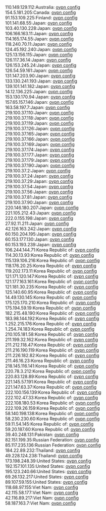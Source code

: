 110.149.129.112:Australia: [ovpn config](vpn/110_149_129_112.ovpn)  
154.5.181.205:Canada: [ovpn config](vpn/154_5_181_205.ovpn)  
91.153.109.225:Finland: [ovpn config](vpn/91_153_109_225.ovpn)  
101.141.68.55:Japan: [ovpn config](vpn/101_141_68_55.ovpn)  
103.40.130.228:Japan: [ovpn config](vpn/103_40_130_228.ovpn)  
106.166.163.11:Japan: [ovpn config](vpn/106_166_163_11.ovpn)  
114.165.174.55:Japan: [ovpn config](vpn/114_165_174_55.ovpn)  
118.240.70.11:Japan: [ovpn config](vpn/118_240_70_11.ovpn)  
124.45.192.240:Japan: [ovpn config](vpn/124_45_192_240.ovpn)  
125.13.156.115:Japan: [ovpn config](vpn/125_13_156_115.ovpn)  
126.117.36.14:Japan: [ovpn config](vpn/126_117_36_14.ovpn)  
126.153.245.24:Japan: [ovpn config](vpn/126_153_245_24.ovpn)  
126.54.59.161:Japan: [ovpn config](vpn/126_54_59_161.ovpn)  
131.147.203.90:Japan: [ovpn config](vpn/131_147_203_90.ovpn)  
133.130.241.193:Japan: [ovpn config](vpn/133_130_241_193.ovpn)  
139.101.141.182:Japan: [ovpn config](vpn/139_101_141_182.ovpn)  
14.12.136.225:Japan: [ovpn config](vpn/14_12_136_225.ovpn)  
153.130.170.94:Japan: [ovpn config](vpn/153_130_170_94.ovpn)  
157.65.157.146:Japan: [ovpn config](vpn/157_65_157_146.ovpn)  
163.58.197.7:Japan: [ovpn config](vpn/163_58_197_7.ovpn)  
219.100.37.110:Japan: [ovpn config](vpn/219_100_37_110.ovpn)  
219.100.37.118:Japan: [ovpn config](vpn/219_100_37_118.ovpn)  
219.100.37.119:Japan: [ovpn config](vpn/219_100_37_119.ovpn)  
219.100.37.126:Japan: [ovpn config](vpn/219_100_37_126.ovpn)  
219.100.37.165:Japan: [ovpn config](vpn/219_100_37_165.ovpn)  
219.100.37.166:Japan: [ovpn config](vpn/219_100_37_166.ovpn)  
219.100.37.169:Japan: [ovpn config](vpn/219_100_37_169.ovpn)  
219.100.37.174:Japan: [ovpn config](vpn/219_100_37_174.ovpn)  
219.100.37.177:Japan: [ovpn config](vpn/219_100_37_177.ovpn)  
219.100.37.179:Japan: [ovpn config](vpn/219_100_37_179.ovpn)  
219.100.37.190:Japan: [ovpn config](vpn/219_100_37_190.ovpn)  
219.100.37.2:Japan: [ovpn config](vpn/219_100_37_2.ovpn)  
219.100.37.24:Japan: [ovpn config](vpn/219_100_37_24.ovpn)  
219.100.37.29:Japan: [ovpn config](vpn/219_100_37_29.ovpn)  
219.100.37.54:Japan: [ovpn config](vpn/219_100_37_54.ovpn)  
219.100.37.56:Japan: [ovpn config](vpn/219_100_37_56.ovpn)  
219.100.37.81:Japan: [ovpn config](vpn/219_100_37_81.ovpn)  
219.100.37.90:Japan: [ovpn config](vpn/219_100_37_90.ovpn)  
220.146.180.207:Japan: [ovpn config](vpn/220_146_180_207.ovpn)  
221.105.212.43:Japan: [ovpn config](vpn/221_105_212_43.ovpn)  
222.0.155.198:Japan: [ovpn config](vpn/222_0_155_198.ovpn)  
27.92.11.211:Japan: [ovpn config](vpn/27_92_11_211.ovpn)  
42.126.163.242:Japan: [ovpn config](vpn/42_126_163_242.ovpn)  
60.150.204.195:Japan: [ovpn config](vpn/60_150_204_195.ovpn)  
60.153.177.130:Japan: [ovpn config](vpn/60_153_177_130.ovpn)  
60.153.193.239:Japan: [ovpn config](vpn/60_153_193_239.ovpn)  
106.244.144.71:Korea Republic of: [ovpn config](vpn/106_244_144_71.ovpn)  
114.30.13.93:Korea Republic of: [ovpn config](vpn/114_30_13_93.ovpn)  
115.139.106.216:Korea Republic of: [ovpn config](vpn/115_139_106_216.ovpn)  
118.176.20.25:Korea Republic of: [ovpn config](vpn/118_176_20_25.ovpn)  
119.202.173.11:Korea Republic of: [ovpn config](vpn/119_202_173_11.ovpn)  
121.171.120.147:Korea Republic of: [ovpn config](vpn/121_171_120_147.ovpn)  
121.177.163.161:Korea Republic of: [ovpn config](vpn/121_177_163_161.ovpn)  
121.181.30.235:Korea Republic of: [ovpn config](vpn/121_181_30_235.ovpn)  
125.140.60.95:Korea Republic of: [ovpn config](vpn/125_140_60_95.ovpn)  
14.49.130.145:Korea Republic of: [ovpn config](vpn/14_49_130_145.ovpn)  
175.125.170.210:Korea Republic of: [ovpn config](vpn/175_125_170_210.ovpn)  
175.194.59.19:Korea Republic of: [ovpn config](vpn/175_194_59_19.ovpn)  
182.215.48.190:Korea Republic of: [ovpn config](vpn/182_215_48_190.ovpn)  
183.98.144.192:Korea Republic of: [ovpn config](vpn/183_98_144_192.ovpn)  
1.252.215.176:Korea Republic of: [ovpn config](vpn/1_252_215_176.ovpn)  
1.254.74.183:Korea Republic of: [ovpn config](vpn/1_254_74_183.ovpn)  
210.105.181.58:Korea Republic of: [ovpn config](vpn/210_105_181_58.ovpn)  
211.199.32.162:Korea Republic of: [ovpn config](vpn/211_199_32_162.ovpn)  
211.212.118.47:Korea Republic of: [ovpn config](vpn/211_212_118_47.ovpn)  
211.216.190.119:Korea Republic of: [ovpn config](vpn/211_216_190_119.ovpn)  
211.226.182.82:Korea Republic of: [ovpn config](vpn/211_226_182_82.ovpn)  
211.46.16.23:Korea Republic of: [ovpn config](vpn/211_46_16_23.ovpn)  
218.145.116.141:Korea Republic of: [ovpn config](vpn/218_145_116_141.ovpn)  
220.78.3.212:Korea Republic of: [ovpn config](vpn/220_78_3_212.ovpn)  
220.83.128.89:Korea Republic of: [ovpn config](vpn/220_83_128_89.ovpn)  
221.145.57.191:Korea Republic of: [ovpn config](vpn/221_145_57_191.ovpn)  
221.147.63.37:Korea Republic of: [ovpn config](vpn/221_147_63_37.ovpn)  
222.100.156.139:Korea Republic of: [ovpn config](vpn/222_100_156_139.ovpn)  
222.102.47.33:Korea Republic of: [ovpn config](vpn/222_102_47_33.ovpn)  
222.108.180.53:Korea Republic of: [ovpn config](vpn/222_108_180_53.ovpn)  
222.109.26.159:Korea Republic of: [ovpn config](vpn/222_109_26_159.ovpn)  
58.140.198.138:Korea Republic of: [ovpn config](vpn/58_140_198_138.ovpn)  
58.230.230.60:Korea Republic of: [ovpn config](vpn/58_230_230_60.ovpn)  
59.11.54.145:Korea Republic of: [ovpn config](vpn/59_11_54_145.ovpn)  
59.20.187.60:Korea Republic of: [ovpn config](vpn/59_20_187_60.ovpn)  
39.40.248.131:Pakistan: [ovpn config](vpn/39_40_248_131.ovpn)  
82.151.199.35:Russian Federation: [ovpn config](vpn/82_151_199_35.ovpn)  
85.117.235.136:Russian Federation: [ovpn config](vpn/85_117_235_136.ovpn)  
184.22.89.232:Thailand: [ovpn config](vpn/184_22_89_232.ovpn)  
49.228.124.238:Thailand: [ovpn config](vpn/49_228_124_238.ovpn)  
173.198.248.39:United States: [ovpn config](vpn/173_198_248_39.ovpn)  
192.157.101.135:United States: [ovpn config](vpn/192_157_101_135.ovpn)  
195.123.240.66:United States: [ovpn config](vpn/195_123_240_66.ovpn)  
69.26.132.217:United States: [ovpn config](vpn/69_26_132_217.ovpn)  
89.107.59.155:United States: [ovpn config](vpn/89_107_59_155.ovpn)  
118.68.97.155:Viet Nam: [ovpn config](vpn/118_68_97_155.ovpn)  
42.115.58.177:Viet Nam: [ovpn config](vpn/42_115_58_177.ovpn)  
42.116.89.217:Viet Nam: [ovpn config](vpn/42_116_89_217.ovpn)  
58.187.163.7:Viet Nam: [ovpn config](vpn/58_187_163_7.ovpn)  
